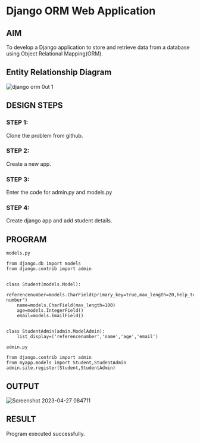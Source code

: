# Django ORM Web Application

## AIM
To develop a Django application to store and retrieve data from a database using Object Relational Mapping(ORM).

## Entity Relationship Diagram

![django orm 0ut 1](https://user-images.githubusercontent.com/121412904/234750483-ade34bc1-04f9-443d-aa56-facc89dcd0e3.png)


## DESIGN STEPS

### STEP 1:
Clone the problem from github.
### STEP 2:
Create a new app.
### STEP 3:
Enter the code for admin.py and models.py
### STEP 4:
Create django app and add student details.
## PROGRAM
```
models.py 

from django.db import models
from django.contrib import admin


class Student(models.Model):
    referencenumber=models.CharField(primary_key=true,max_length=20,help_text="reference number")
    name=models.CharField(max_length=100)
    age=models.IntegerField()
    email=models.EmailField()


class StudentAdmin(admin.ModelAdmin):
    list_display=('referencenumber','name','age','email')

admin.py

from django.contrib import admin
from myapp.models import Student,StudentAdmin
admin.site.register(Student,StudentAdmin)
```

## OUTPUT

![Screenshot 2023-04-27 084711](https://user-images.githubusercontent.com/121412904/234751039-9c63b4fb-83b6-47e7-818b-112ab4ad131d.png)




## RESULT
Program executed successfully.
